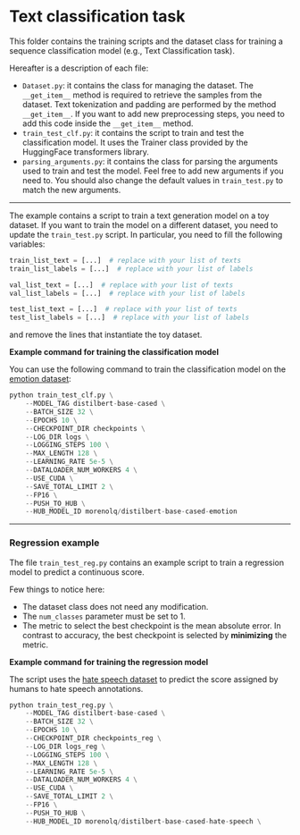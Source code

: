 # Text classification task

This folder contains the training scripts and the dataset class for training a sequence classification model (e.g., Text Classification task).

Hereafter is a description of each file:

- `Dataset.py`: it contains the class for managing the dataset. The `__get_item__` method is required to retrieve the samples from the dataset. Text tokenization and padding are performed by the method `__get_item__`. If you want to add new preprocessing steps, you need to add this code inside the `__get_item__` method.
- `train_test_clf.py`: it contains the script to train and test the classification model. It uses the Trainer class provided by the HuggingFace transformers library.
- `parsing_arguments.py`: it contains the class for parsing the arguments used to train and test the model. Feel free to add new arguments if you need to. You should also change the default values in `train_test.py` to match the new arguments. 

---

The example contains a script to train a text generation model on a toy dataset. If you want to train the model on a different dataset, you need to update the `train_test.py` script. In particular, you need to fill the following variables:

```python
train_list_text = [...]  # replace with your list of texts
train_list_labels = [...]  # replace with your list of labels

val_list_text = [...]  # replace with your list of texts
val_list_labels = [...]  # replace with your list of labels

test_list_text = [...]  # replace with your list of texts
test_list_labels = [...]  # replace with your list of labels
```

and remove the lines that instantiate the toy dataset.

**Example command for training the classification model**

You can use the following command to train the classification model on the [emotion dataset](https://huggingface.co/datasets/emotion):

```python
python train_test_clf.py \
    --MODEL_TAG distilbert-base-cased \
    --BATCH_SIZE 32 \
    --EPOCHS 10 \
    --CHECKPOINT_DIR checkpoints \
    --LOG_DIR logs \
    --LOGGING_STEPS 100 \
    --MAX_LENGTH 128 \
    --LEARNING_RATE 5e-5 \
    --DATALOADER_NUM_WORKERS 4 \
    --USE_CUDA \
    --SAVE_TOTAL_LIMIT 2 \
    --FP16 \
    --PUSH_TO_HUB \
    --HUB_MODEL_ID morenolq/distilbert-base-cased-emotion
```

---

### Regression example

The file `train_test_reg.py` contains an example script to train a regression model to predict a continuous score. 

Few things to notice here:

- The dataset class does not need any modification.
- The `num_classes` parameter must be set to 1.
- The metric to select the best checkpoint is the mean absolute error. In contrast to accuracy, the best checkpoint is selected by **minimizing** the metric.

**Example command for training the regression model**

The script uses the [hate speech dataset](https://huggingface.co/datasets/ucberkeley-dlab/measuring-hate-speech) to predict the score assigned by humans to hate speech annotations.

```python
python train_test_reg.py \
    --MODEL_TAG distilbert-base-cased \
    --BATCH_SIZE 32 \
    --EPOCHS 10 \
    --CHECKPOINT_DIR checkpoints_reg \
    --LOG_DIR logs_reg \
    --LOGGING_STEPS 100 \
    --MAX_LENGTH 128 \
    --LEARNING_RATE 5e-5 \
    --DATALOADER_NUM_WORKERS 4 \
    --USE_CUDA \
    --SAVE_TOTAL_LIMIT 2 \
    --FP16 \
    --PUSH_TO_HUB \
    --HUB_MODEL_ID morenolq/distilbert-base-cased-hate-speech \
```